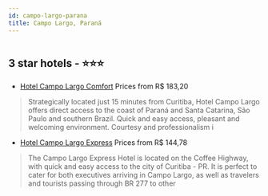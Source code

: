 ```yaml
---
id: campo-largo-parana
title: Campo Largo, Paraná
---
```


<center><img src="https://novo-hu.s3.amazonaws.com/reservas/ota/prod/hotel/1954/hotel-campo-largo-comfort-001_20200413170020.jpg" alt="" /></center>


##  3 star hotels - ⭐️⭐️⭐️

-    [Hotel Campo Largo Comfort](https://us.hurb.com/hotels/campo-largo/hotel-campo-largo-comfort-OMN-3245?cmp=18055) Prices from R$ 183,20
   > Strategically located just 15 minutes from Curitiba, Hotel Campo Largo offers direct access to the coast of Paraná and Santa Catarina, São Paulo and southern Brazil. Quick and easy access, pleasant and welcoming environment. Courtesy and professionalism i
-    [Hotel Campo Largo Express](https://us.hurb.com/hotels/campo-largo/hotel-campo-largo-express-OMN-5687?cmp=18055) Prices from R$ 144,78
   > The Campo Largo Express Hotel is located on the Coffee Highway, with quick and easy access to the city of Curitiba - PR. It is perfect to cater for both executives arriving in Campo Largo, as well as travelers and tourists passing through BR 277 to other 
